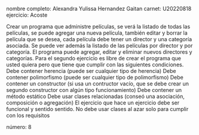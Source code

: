 nombre completo: Alexandra Yulissa Hernandez Gaitan 
carnet: U20220818
ejercicio: 
Acoste

Crear un programa que administre películas, se verá la listado de todas las películas, se puede agregar una nueva película, también editar y borrar la película que se desea, cada película debe tener un director y una categoría asociada. Se puede ver además la listado de las películas por director y por categoría. El programa puede agregar, editar y eliminar nuevos directores y categorías.
Para el segundo ejercicio es libre de crear el programa que usted quiera pero que tiene que cumplir con las siguientes condiciones.
    Debe contener herencia (puede ser cualquier tipo de herencia)
    Debe contener polimorfismo (puede ser cualquier tipo de polimorfismo)
    Debe contener un constructor (si usa un contructor vacío, que se debe crear un segundo constructor con algún tipo    funcionamiento)
    Debe contener un método estático
    Debe usar clases relacionadas (conseó una asociación, composición o agregación)
    El ejercicio que hace un ejercicio debe ser funcional y sentido sentido. No debe usar clases al azar solo para cumplir con los requisitos

número: 8 
